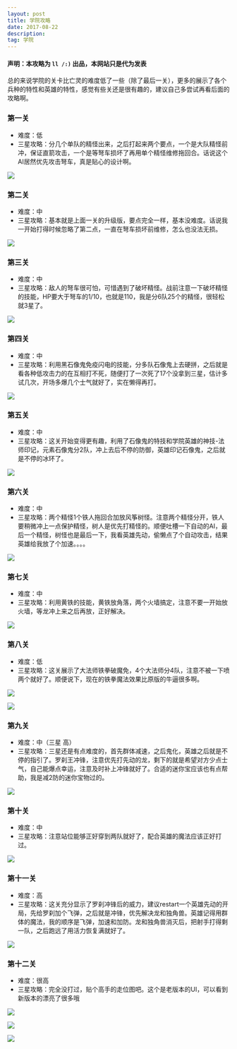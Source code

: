 ```yaml
---
layout: post
title: 学院攻略
date: 2017-08-22
description:  
tag: 学院
--- 
```

#### 声明：本攻略为 ```ll /:)``` 出品，本网站只是代为发表

总的来说学院的关卡比亡灵的难度低了一些（除了最后一关），更多的展示了各个兵种的特性和英雄的特性，感觉有些关还是很有趣的，建议自己多尝试再看后面的攻略啊。

### 第一关
* 难度：低
* 三星攻略：分几个单队的精怪出来，之后打起来两个要点，一个是大队精怪前冲，保证直箭攻击，一个是等弩车损坏了再用单个精怪维修拖回合。话说这个AI居然优先攻击弩车，真是贴心的设计啊。

![](/images/gl/xy-01.png)

### 第二关
* 难度：中
* 三星攻略：基本就是上面一关的升级版，要点完全一样，基本没难度。话说我一开始打得时候忽略了第二点，一直在弩车损坏前维修，怎么也没法无损。

![](/images/gl/xy-02.png)

### 第三关
* 难度：中
* 三星攻略：敌人的弩车很可怕，可惜遇到了破坏精怪。战前注意一下破坏精怪的技能，HP要大于弩车的1/10，也就是110，我是分6队25个的精怪，很轻松就3星了。

![](/images/gl/xy-03.png)

### 第四关
* 难度：中
* 三星攻略：利用黑石像鬼免疫闪电的技能，分多队石像鬼上去硬拼，之后就是看各种低攻击力的在互相打不死，随便打了一次死了17个没拿到三星，估计多试几次，开场多爆几个士气就好了，实在懒得再打。

![](/images/gl/xy-04.png)

### 第五关
* 难度：中
* 三星攻略：这关开始变得更有趣，利用了石像鬼的特技和学院英雄的神技-法师印记，元素石像鬼分2队，冲上去后不停的防御，英雄印记石像鬼，之后就是不停的冰环了。

![](/images/gl/xy-05.png)

### 第六关
* 难度：中
* 三星攻略：两个精怪1个铁人拖回合加放风筝树怪。注意两个精怪分开，铁人要稍微冲上一点保护精怪，树人是优先打精怪的。顺便吐槽一下自动的AI，最后一个精怪，树怪也是最后一下，我看英雄先动，偷懒点了个自动攻击，结果英雄给我放了个加速。。。。

![](/images/gl/xy-06.png)

### 第七关
* 难度：中
* 三星攻略：利用黄铁的技能，黄铁放角落，两个火墙搞定，注意不要一开始放火墙，等龙冲上来之后再放，正好解决。

![](/images/gl/xy-07.png)

### 第八关
* 难度：低
* 三星攻略：这关展示了大法师铁拳破魔免，4个大法师分4队，注意不被一下喷两个就好了。顺便说下，现在的铁拳魔法效果比原版的牛逼很多啊。

![](/images/gl/xy-08.png)

![](/images/gd/xy3.png)

### 第九关
* 难度：中（三星 高）
* 三星攻略：三星还是有点难度的，首先群体减速，之后鬼化，英雄之后就是不停的指引了。罗刹王冲锋，注意优先打先动的龙，剩下的就是希望对方少点士气，自己能爆点幸运，注意及时补上冲锋就好了。合适的迷你宝应该也有点帮助，我是减2防的迷你宝物过的。

![](/images/gl/xy-09.png)

### 第十关
* 难度：中
* 三星攻略：注意站位能够正好穿到两队就好了，配合英雄的魔法应该正好打过。

![](/images/gl/xy-10.png)

### 第十一关
* 难度：高
* 三星攻略：这关充分显示了罗刹冲锋后的威力，建议restart一个英雄先动的开局，先给罗刹加个飞弹，之后就是冲锋，优先解决龙和独角兽。英雄记得用群体的魔法，我的顺序是飞弹，加速和加防。龙和独角兽消灭后，把射手打得剩一队，之后跑远了用活力恢复满就好了。

![](/images/gl/xy-11.png)

### 第十二关
* 难度：很高
* 三星攻略：完全没打过，贴个高手的走位图吧。这个是老版本的UI，可以看到新版本的漂亮了很多哦

![](/images/gl/xy-12.png)

![](/images/gd/xy2.png)

![](/images/gd/xy1.png)